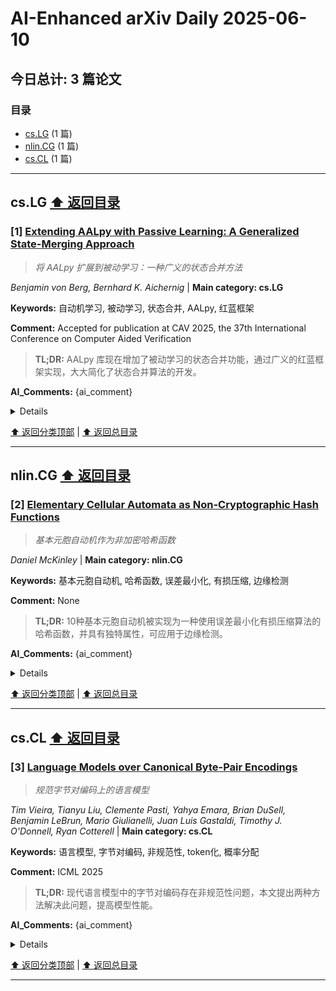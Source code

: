 # AI-Enhanced arXiv Daily 2025-06-10

<a id='toc'></a>
## 今日总计: 3 篇论文
### 目录
- [cs.LG](#cslg) (1 篇)
- [nlin.CG](#nlincg) (1 篇)
- [cs.CL](#cscl) (1 篇)

---
<a id='cslg'></a>
## cs.LG  [⬆️ 返回目录](#toc)

### [1] [Extending AALpy with Passive Learning: A Generalized State-Merging Approach](https://arxiv.org/abs/2506.06333)
> *将 AALpy 扩展到被动学习：一种广义的状态合并方法*

*Benjamin von Berg, Bernhard K. Aichernig* | **Main category: cs.LG**

**Keywords:** 自动机学习, 被动学习, 状态合并, AALpy, 红蓝框架

**Comment:** Accepted for publication at CAV 2025, the 37th International
  Conference on Computer Aided Verification

> **TL;DR:** AALpy 库现在增加了被动学习的状态合并功能，通过广义的红蓝框架实现，大大简化了状态合并算法的开发。

**AI_Comments:** {ai_comment}

<details>
  <summary>Details</summary>

**Motivation:** AALpy 主要专注于主动学习，但缺少被动学习中的重要方法。引入被动学习中的状态合并方法可以扩展其功能，并简化相关算法的实现。

**Method:** 作者在 AALpy 中引入了基于红蓝框架的广义状态合并实现。通过使用通用的内部表示，使得该框架具有高度可配置性。该方法将状态合并算法的实现工作量主要简化为兼容性标准和评分的定义。

**Result:** {results}

**Conclusion:** 在 AALpy 中引入广义状态合并功能，极大地增强了其在被动学习领域的能力，并简化了相关算法的开发和实现。

> **ai_Abstract:** {ai_Abstract}

> **摘要翻译:** {abstract_translation}

</details>

[⬆️ 返回分类顶部](#cslg) | [⬆️ 返回总目录](#toc)

---

<a id='nlincg'></a>
## nlin.CG  [⬆️ 返回目录](#toc)

### [2] [Elementary Cellular Automata as Non-Cryptographic Hash Functions](https://arxiv.org/abs/2506.06551)
> *基本元胞自动机作为非加密哈希函数*

*Daniel McKinley* | **Main category: nlin.CG**

**Keywords:** 基本元胞自动机, 哈希函数, 误差最小化, 有损压缩, 边缘检测

**Comment:** None

> **TL;DR:** 10种基本元胞自动机被实现为一种使用误差最小化有损压缩算法的哈希函数，并具有独特属性，可应用于边缘检测。

**AI_Comments:** {ai_comment}

<details>
  <summary>Details</summary>

**Motivation:** Not mentioned in abstract

**Method:** 将256个基本元胞自动机（ECA）中的10个子集实现为哈希函数。使用误差最小化有损压缩算法，作用于环绕的4x4邻域单元。该算法与快速傅里叶变换和快速沃尔什-哈达马变换的嵌套二的幂结构并行。用Java实现，旨在对任何2字节RGB代码位图进行哈希处理。

**Result:** {results}

**Conclusion:** Not mentioned in abstract

> **ai_Abstract:** {ai_Abstract}

> **摘要翻译:** {abstract_translation}

</details>

[⬆️ 返回分类顶部](#nlincg) | [⬆️ 返回总目录](#toc)

---

<a id='cscl'></a>
## cs.CL  [⬆️ 返回目录](#toc)

### [3] [Language Models over Canonical Byte-Pair Encodings](https://arxiv.org/abs/2506.07956)
> *规范字节对编码上的语言模型*

*Tim Vieira, Tianyu Liu, Clemente Pasti, Yahya Emara, Brian DuSell, Benjamin LeBrun, Mario Giulianelli, Juan Luis Gastaldi, Timothy J. O'Donnell, Ryan Cotterell* | **Main category: cs.CL**

**Keywords:** 语言模型, 字节对编码, 非规范性, token化, 概率分配

**Comment:** ICML 2025

> **TL;DR:** 现代语言模型中的字节对编码存在非规范性问题，本文提出两种方法解决此问题，提高模型性能。

**AI_Comments:** {ai_comment}

<details>
  <summary>Details</summary>

**Motivation:** 现代语言模型在字节对编码中会将非规范的token编码分配非零概率，这既是错误的（因为非规范字符串从不出现在训练数据中），也是浪费的（它将概率质量从合理的输出中转移开）。

**Method:** 提出了两种强制规范性的方法：1) 通过条件作用实现规范性（利用测试时推理策略，无需额外训练）；2) 通过构造实现规范性（一种模型参数化，保证规范输出，但需要训练）。

**Result:** {results}

**Conclusion:** 解决语言模型中非规范性token编码问题是可行的，并且能够提升模型性能。

> **ai_Abstract:** {ai_Abstract}

> **摘要翻译:** {abstract_translation}

</details>

[⬆️ 返回分类顶部](#cscl) | [⬆️ 返回总目录](#toc)

---

